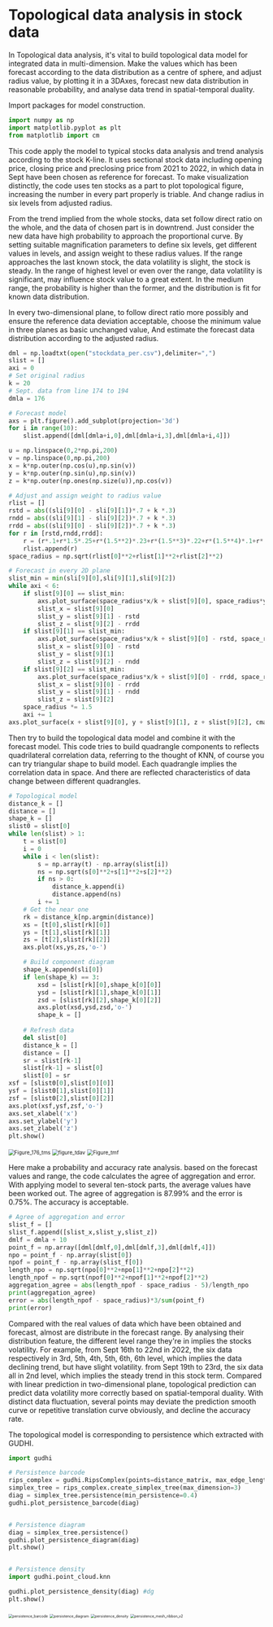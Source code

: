 # Topological data analysis in stock data



In Topological data analysis, it's vital to build topological data model for integrated data in multi-dimension. Make the values which has been forecast according to the data distribution as a centre of sphere, and adjust radius value, by plotting it in a 3DAxes, forecast new data distribution in reasonable probability, and analyse data trend in spatial-temporal duality.

Import packages for model construction.

```python
import numpy as np
import matplotlib.pyplot as plt
from matplotlib import cm
```



This code apply the model to typical stocks data analysis and trend analysis according to the stock K-line. It uses sectional stock data including opening price, closing price and preclosing price from 2021 to 2022, in which data in Sept have been chosen as reference for forecast. To make visualization distinctly, the code uses ten stocks as a part to plot topological figure, increasing the number in every part properly is triable. And change radius in six levels from adjusted radius.

From the trend implied from the whole stocks, data set follow direct ratio on the whole, and the data of chosen part is in downtrend. Just consider the new data have high probability to approach the proportional curve. By setting suitable magnification parameters to define six levels, get different values in levels, and assign weight to these radius values. If the range approaches the last known stock, the data volatility is slight, the stock is steady. In the range of highest level or even over the range, data volatility is significant, may influence stock value to a great extent. In the medium range, the probability is higher than the former, and the distribution is fit for known data distribution.

In every two-dimensional plane, to follow direct ratio more possibly and ensure the reference data deviation acceptable, choose the minimum value in three planes as basic unchanged value, And estimate the forecast data distribution according to the adjusted radius.

```python
dml = np.loadtxt(open("stockdata_per.csv"),delimiter=",")
slist = []
axi = 0
# Set original radius
k = 20
# Sept. data from line 174 to 194
dmla = 176

# Forecast model
axs = plt.figure().add_subplot(projection='3d')
for i in range(10):
    slist.append([dml[dmla+i,0],dml[dmla+i,3],dml[dmla+i,4]])

u = np.linspace(0,2*np.pi,200)
v = np.linspace(0,np.pi,200)
x = k*np.outer(np.cos(u),np.sin(v))
y = k*np.outer(np.sin(u),np.sin(v))
z = k*np.outer(np.ones(np.size(u)),np.cos(v))

# Adjust and assign weight to radius value
rlist = []
rstd = abs((sli[9][0] - sli[9][1])*.7 + k *.3)
rndd = abs((sli[9][1] - sli[9][2])*.7 + k *.3)
rrdd = abs((sli[9][0] - sli[9][2])*.7 + k *.3)
for r in [rstd,rndd,rrdd]:
    r = (r*.1+r*1.5*.25+r*(1.5**2)*.23+r*(1.5**3)*.22+r*(1.5**4)*.1+r*(1.5**5)*.1)/2
    rlist.append(r)
space_radius = np.sqrt(rlist[0]**2+rlist[1]**2+rlist[2]**2)

# Forecast in every 2D plane
slist_min = min(sli[9][0],sli[9][1],sli[9][2])
while axi < 6:
    if slist[9][0] == slist_min:
        axs.plot_surface(space_radius*x/k + slist[9][0], space_radius*y/k + slist[9][1] - rstd, space_radius*z/k + slist[9][2] - rrdd, cmap=cm.afmhot, alpha=.2)
        slist_x = slist[9][0]
        slist_y = slist[9][1] - rstd
        slist_z = slist[9][2] - rrdd
    if slist[9][1] == slist_min:
        axs.plot_surface(space_radius*x/k + slist[9][0] - rstd, space_radius*y/k + slist[9][1], space_radius*z/k + slist[9][2] - rndd, cmap=cm.afmhot, alpha=.2)
        slist_x = slist[9][0] - rstd
        slist_y = slist[9][1]
        slist_z = slist[9][2] - rndd
    if slist[9][2] == slist_min:
        axs.plot_surface(space_radius*x/k + slist[9][0] - rrdd, space_radius*y/k + slist[9][1] - rndd, space_radius*z/k + slist[9][2], cmap=cm.afmhot, alpha=.2)
        slist_x = slist[9][0] - rrdd
        slist_y = slist[9][1] - rndd
        slist_z = slist[9][2]
    space_radius *= 1.5
    axi += 1
axs.plot_surface(x + slist[9][0], y + slist[9][1], z + slist[9][2], cmap=cm.GnBu, alpha=.3)
```



Then try to build the topological data model and combine it with the forecast model. This code tries to build quadrangle components to reflects quadrilateral correlation data, referring to the thought of KNN, of course you can try triangular shape to build model. Each quadrangle implies the correlation data in space. And there are reflected characteristics of data change between different quadrangles.

```python
# Topological model
distance_k = []
distance = []
shape_k = []
slist0 = slist[0]
while len(slist) > 1:
    t = slist[0]
    i = 0
    while i < len(slist):
        s = np.array(t) - np.array(slist[i])
        ns = np.sqrt(s[0]**2+s[1]**2+s[2]**2)
        if ns > 0:
            distance_k.append(i)
            distance.append(ns)
        i += 1
    # Get the near one
    rk = distance_k[np.argmin(distance)]
    xs = [t[0],slist[rk][0]]
    ys = [t[1],slist[rk][1]]
    zs = [t[2],slist[rk][2]]
    axs.plot(xs,ys,zs,'o-')

    # Build component diagram
    shape_k.append(sli[0])
    if len(shape_k) == 3:
        xsd = [slist[rk][0],shape_k[0][0]]
        ysd = [slist[rk][1],shape_k[0][1]]
        zsd = [slist[rk][2],shape_k[0][2]]
        axs.plot(xsd,ysd,zsd,'o-')
        shape_k = []
    
    # Refresh data
    del slist[0]
    distance_k = []
    distance = []
    sr = slist[rk-1]
    slist[rk-1] = slist[0]
    slist[0] = sr
xsf = [slist0[0],slist[0][0]]
ysf = [slist0[1],slist[0][1]]
zsf = [slist0[2],slist[0][2]]
axs.plot(xsf,ysf,zsf,'o-')
axs.set_xlabel('x')
axs.set_ylabel('y')
axs.set_zlabel('z')
plt.show()
```



<img src="C:%5CUsers%5C%E8%8D%89%E8%8A%A5%5CDesktop%5Cfigure%5Ctdafigure%5CFigure_176_tms.png" alt="Figure_176_tms" style="zoom:72%;" />

<img src="C:%5CUsers%5C%E8%8D%89%E8%8A%A5%5CDesktop%5Cfigure%5Ctdafigure%5Cfigure_tdav.png" alt="figure_tdav" style="zoom:72%;" />

<img src="C:%5CUsers%5C%E8%8D%89%E8%8A%A5%5CDesktop%5Cfigure%5Ctdafigure%5CFigure_tmf.png" alt="Figure_tmf" style="zoom:72%;" />





Here make a probability and accuracy rate analysis. based on the forecast values and range, the code calculates the agree of aggregation and error. With applying model to several ten-stock parts, the average values have been worked out. The agree of aggregation is 87.99% and the error is 0.75%. The accuracy is acceptable.

```python
# Agree of aggregation and error
slist_f = []
slist_f.append([slist_x,slist_y,slist_z])
dmlf = dmla + 10
point_f = np.array([dml[dmlf,0],dml[dmlf,3],dml[dmlf,4]])
npo = point_f - np.array(slist[0])
npof = point_f - np.array(slist_f[0])
length_npo = np.sqrt(npo[0]**2+npo[1]**2+npo[2]**2)
length_npof = np.sqrt(npof[0]**2+npof[1]**2+npof[2]**2)
aggregation_agree = abs(length_npof - space_radius - 5)/length_npo
print(aggregation_agree)
error = abs(length_npof - space_radius)*3/sum(point_f)
print(error)
```



Compared with the real values of data which have been obtained and forecast, almost are distribute in the forecast range. By analysing their distribution feature, the different level range they're in implies the stocks volatility. For example, from Sept 16th to 22nd in 2022, the six data respectively in 3rd, 5th, 4th, 5th, 6th, 6th level, which implies the data declining trend, but have slight volatility. from Sept 19th to 23rd, the six data all in 2nd level, which implies the steady trend in this stock term. Compared with linear prediction in two-dimensional plane, topological prediction can predict data volatility more correctly based on spatial-temporal duality. With distinct data fluctuation, several points may deviate the prediction smooth curve or repetitive translation curve obviously, and decline the accuracy rate.



The topological model is corresponding to persistence which extracted with GUDHI.

```python
import gudhi

# Persistence barcode
rips_complex = gudhi.RipsComplex(points=distance_matrix, max_edge_length=250) #max_edge_length = filtration
simplex_tree = rips_complex.create_simplex_tree(max_dimension=3)
diag = simplex_tree.persistence(min_persistence=0.4)
gudhi.plot_persistence_barcode(diag)


# Persistence diagram
diag = simplex_tree.persistence()
gudhi.plot_persistence_diagram(diag)
plt.show()


# Persistence density
import gudhi.point_cloud.knn

gudhi.plot_persistence_density(diag) #dg
plt.show()
```

<img src="C:%5CUsers%5C%E8%8D%89%E8%8A%A5%5CDesktop%5Cfigure%5Cperfigure%5Cpersistence_barcode.png" alt="persistence_barcode" style="zoom:50%;" />

<img src="C:%5CUsers%5C%E8%8D%89%E8%8A%A5%5CDesktop%5Cfigure%5Cperfigure%5Cpersistence_diagram.png" alt="persistence_diagram" style="zoom:50%;" />

<img src="C:%5CUsers%5C%E8%8D%89%E8%8A%A5%5CDesktop%5Cfigure%5Cperfigure%5Cpersistence_density.png" alt="persistence_density" style="zoom:50%;" />

<img src="C:%5CUsers%5C%E8%8D%89%E8%8A%A5%5CDesktop%5Cfigure%5Cperfigure%5Cpersistence_mesh_ribbon_v2.png" alt="persistence_mesh_ribbon_v2" style="zoom:50%;" />
